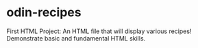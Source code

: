 # odin-recipes
First HTML Project:
An HTML file that will display various recipes!
Demonstrate basic and fundamental HTML skills.
